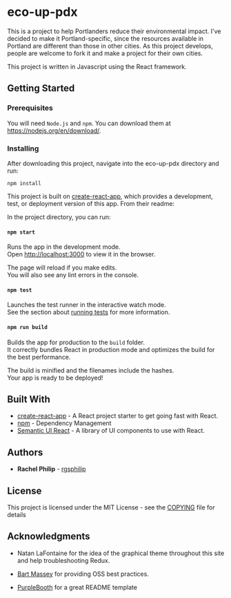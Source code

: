 # eco-up-pdx

This is a project to help Portlanders reduce their environmental impact. I've decided to make it Portland-specific, since the resources available in Portland are different than those in other cities. As this project develops, people are welcome to fork it and make a project for their own cities. 

This project is written in Javascript using the React framework. 

## Getting Started

### Prerequisites

You will need `Node.js` and `npm`. You can download them at https://nodejs.org/en/download/. 

### Installing

After downloading this project, navigate into the eco-up-pdx directory and run:
```
npm install
```
This project is built on [create-react-app](https://github.com/facebookincubator/create-react-app), which provides a development, test, or deployment version of this app. From their readme:

In the project directory, you can run:

#### `npm start`

Runs the app in the development mode.<br>
Open [http://localhost:3000](http://localhost:3000) to view it in the browser.

The page will reload if you make edits.<br>
You will also see any lint errors in the console.

#### `npm test`

Launches the test runner in the interactive watch mode.<br>
See the section about [running tests](#running-tests) for more information.

#### `npm run build`

Builds the app for production to the `build` folder.<br>
It correctly bundles React in production mode and optimizes the build for the best performance.

The build is minified and the filenames include the hashes.<br>
Your app is ready to be deployed!

## Built With

* [create-react-app](https://github.com/facebookincubator/create-react-app) - A React project starter to get going fast with React.
* [npm](https://www.npmjs.com/) - Dependency Management
* [Semantic UI React](https://react.semantic-ui.com/introduction) - A library of UI components to use with React. 

## Authors

* **Rachel Philip** - [rgsphilip](https://github.com/rgsphilip)


## License

This project is licensed under the MIT License - see the [COPYING](COPYING,md) file for details

## Acknowledgments

* Natan LaFontaine for the idea of the graphical theme throughout this site and help troubleshooting Redux.

* [Bart Massey](https://github.com/BartMassey) for providing OSS best practices.

* [PurpleBooth](https://github.com/PurpleBooth) for a great README template